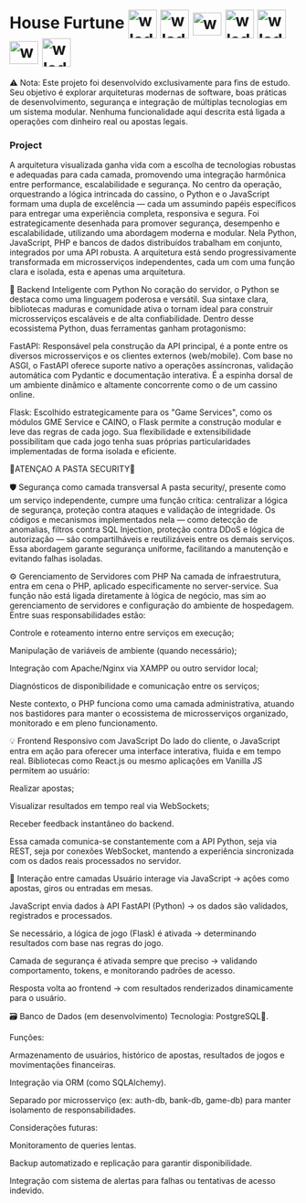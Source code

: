 # House Furtune <img align="center" alt="wlady-java" height="50" width="50" src="https://cdn.jsdelivr.net/gh/devicons/devicon@latest/icons/python/python-original-wordmark.svg"/> <img align="center" alt="wlady-java" height="50" width="50" src="https://cdn.jsdelivr.net/gh/devicons/devicon@latest/icons/php/php-original.svg"/> <img align="center" alt="wlady-java" height="40" width="50" src="https://cdn.jsdelivr.net/gh/devicons/devicon@latest/icons/javascript/javascript-original.svg"/> <img align="center" alt="wlady-java" height="50" width="50" src="https://cdn.jsdelivr.net/gh/devicons/devicon@latest/icons/html5/html5-original-wordmark.svg"/> <img align="center" alt="wlady-java" height="50" width="50" src="https://cdn.jsdelivr.net/gh/devicons/devicon@latest/icons/css3/css3-original-wordmark.svg" /> <img align="center" alt="wlady-java" height="40" width="50" src="https://cdn.jsdelivr.net/gh/devicons/devicon@latest/icons/fastapi/fastapi-original.svg" /> <img align="center" alt="wlady-java" height="50" width="50" src="https://cdn.jsdelivr.net/gh/devicons/devicon@latest/icons/flask/flask-original.svg" />

⚠️ Nota: Este projeto foi desenvolvido exclusivamente para fins de estudo. Seu objetivo é explorar arquiteturas modernas de software, boas práticas de desenvolvimento, segurança e integração de múltiplas tecnologias em um sistema modular. Nenhuma funcionalidade aqui descrita está ligada a operações com dinheiro real ou apostas legais.

### Project

A arquitetura visualizada ganha vida com a escolha de tecnologias robustas e adequadas para cada camada, promovendo uma integração harmônica entre performance, escalabilidade e segurança. No centro da operação, orquestrando a lógica intrincada do cassino, o Python e o JavaScript formam uma dupla de excelência — cada um assumindo papéis específicos para entregar uma experiência completa, responsiva e segura. Foi estrategicamente desenhada para promover segurança, desempenho e escalabilidade, utilizando uma abordagem moderna e modular. Nela Python, JavaScript, PHP e bancos de dados distribuídos trabalham em conjunto, integrados por uma API robusta. A arquitetura está sendo progressivamente transformada em microsserviços independentes, cada um com uma função clara e isolada, esta e apenas uma arquitetura.

🧠 Backend Inteligente com Python
No coração do servidor, o Python se destaca como uma linguagem poderosa e versátil. Sua sintaxe clara, bibliotecas maduras e comunidade ativa o tornam ideal para construir microsserviços escaláveis e de alta confiabilidade. Dentro desse ecossistema Python, duas ferramentas ganham protagonismo:

FastAPI: Responsável pela construção da API principal, é a ponte entre os diversos microsserviços e os clientes externos (web/mobile). Com base no ASGI, o FastAPI oferece suporte nativo a operações assíncronas, validação automática com Pydantic e documentação interativa. É a espinha dorsal de um ambiente dinâmico e altamente concorrente como o de um cassino online.

Flask: Escolhido estrategicamente para os "Game Services", como os módulos GME Service e CAINO, o Flask permite a construção modular e leve das regras de cada jogo. Sua flexibilidade e extensibilidade possibilitam que cada jogo tenha suas próprias particularidades implementadas de forma isolada e eficiente.

🚨ATENÇAO A PASTA SECURITY🚨

🛡️ Segurança como camada transversal
A pasta security/, presente como um serviço independente, cumpre uma função crítica: centralizar a lógica de segurança, proteção contra ataques e validação de integridade. Os códigos e mecanismos implementados nela — como detecção de anomalias, filtros contra SQL Injection, proteção contra DDoS e lógica de autorização — são compartilháveis e reutilizáveis entre os demais serviços. Essa abordagem garante segurança uniforme, facilitando a manutenção e evitando falhas isoladas.

⚙️ Gerenciamento de Servidores com PHP
Na camada de infraestrutura, entra em cena o PHP, aplicado especificamente no server-service. Sua função não está ligada diretamente à lógica de negócio, mas sim ao gerenciamento de servidores e configuração do ambiente de hospedagem. Entre suas responsabilidades estão:

Controle e roteamento interno entre serviços em execução;

Manipulação de variáveis de ambiente (quando necessário);

Integração com Apache/Nginx via XAMPP ou outro servidor local;

Diagnósticos de disponibilidade e comunicação entre os serviços;

Neste contexto, o PHP funciona como uma camada administrativa, atuando nos bastidores para manter o ecossistema de microsserviços organizado, monitorado e em pleno funcionamento.


💡 Frontend Responsivo com JavaScript
Do lado do cliente, o JavaScript entra em ação para oferecer uma interface interativa, fluida e em tempo real. Bibliotecas como React.js ou mesmo aplicações em Vanilla JS permitem ao usuário:

Realizar apostas;

Visualizar resultados em tempo real via WebSockets;

Receber feedback instantâneo do backend.

Essa camada comunica-se constantemente com a API Python, seja via REST, seja por conexões WebSocket, mantendo a experiência sincronizada com os dados reais processados no servidor.

🔄 Interação entre camadas
Usuário interage via JavaScript → ações como apostas, giros ou entradas em mesas.

JavaScript envia dados à API FastAPI (Python) → os dados são validados, registrados e processados.

Se necessário, a lógica de jogo (Flask) é ativada → determinando resultados com base nas regras do jogo.

Camada de segurança é ativada sempre que preciso → validando comportamento, tokens, e monitorando padrões de acesso.

Resposta volta ao frontend → com resultados renderizados dinamicamente para o usuário.

🗃️ Banco de Dados (em desenvolvimento)
Tecnologia: PostgreSQL🐘.

Funções:

Armazenamento de usuários, histórico de apostas, resultados de jogos e movimentações financeiras.

Integração via ORM (como SQLAlchemy).

Separado por microsserviço (ex: auth-db, bank-db, game-db) para manter isolamento de responsabilidades.

Considerações futuras:

Monitoramento de queries lentas.

Backup automatizado e replicação para garantir disponibilidade.

Integração com sistema de alertas para falhas ou tentativas de acesso indevido.



